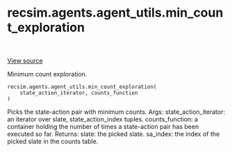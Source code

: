 <div itemscope itemtype="http://developers.google.com/ReferenceObject">
<meta itemprop="name" content="recsim.agents.agent_utils.min_count_exploration" />
<meta itemprop="path" content="Stable" />
</div>

# recsim.agents.agent_utils.min_count_exploration

<!-- Insert buttons and diff -->

<table class="tfo-notebook-buttons tfo-api" align="left">

</table>

<a target="_blank" href="https://github.com/google-research/recsim/tree/master/recsim/agents/agent_utils.py">View
source</a>

Minimum count exploration.

<pre class="devsite-click-to-copy prettyprint lang-py tfo-signature-link">
<code>recsim.agents.agent_utils.min_count_exploration(
    state_action_iterator, counts_function
)
</code></pre>

<!-- Placeholder for "Used in" -->

Picks the state-action pair with minimum counts. Args: state_action_iterator: an
iterator over slate, state_action_index tuples. counts_function: a container
holding the number of times a state-action pair has been executed so far.
Returns: slate: the picked slate. sa_index: the index of the picked slate in the
counts table.
